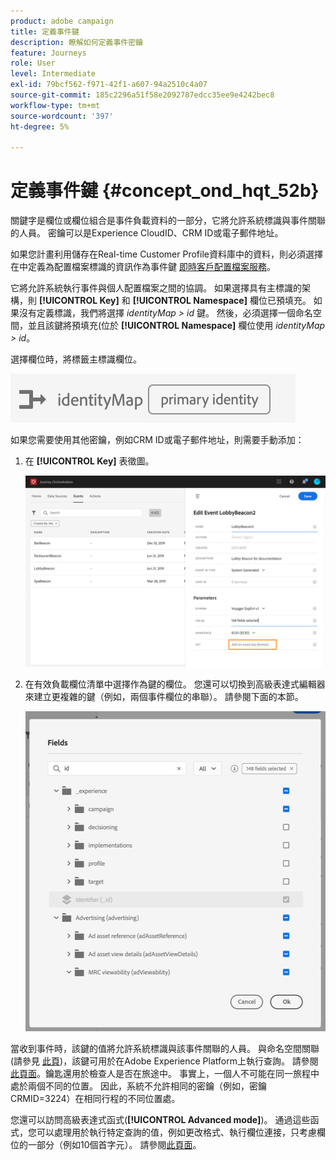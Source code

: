 ```yaml
---
product: adobe campaign
title: 定義事件鍵
description: 瞭解如何定義事件密鑰
feature: Journeys
role: User
level: Intermediate
exl-id: 79bcf562-f971-42f1-a607-94a2510c4a07
source-git-commit: 185c2296a51f58e2092787edcc35ee9e4242bec8
workflow-type: tm+mt
source-wordcount: '397'
ht-degree: 5%

---
```


# 定義事件鍵 {#concept_ond_hqt_52b}

關鍵字是欄位或欄位組合是事件負載資料的一部分，它將允許系統標識與事件關聯的人員。 密鑰可以是Experience CloudID、CRM ID或電子郵件地址。

如果您計畫利用儲存在Real-time Customer Profile資料庫中的資料，則必須選擇在中定義為配置檔案標識的資訊作為事件鍵 [即時客戶配置檔案服務](https://experienceleague.adobe.com/docs/experience-platform/profile/home.html?lang=zh-Hant)。

它將允許系統執行事件與個人配置檔案之間的協調。 如果選擇具有主標識的架構，則 **[!UICONTROL Key]** 和 **[!UICONTROL Namespace]** 欄位已預填充。 如果沒有定義標識，我們將選擇 _identityMap > id_ 鍵。 然後，必須選擇一個命名空間，並且該鍵將預填充(位於 **[!UICONTROL Namespace]** 欄位使用 _identityMap > id_。

選擇欄位時，將標籤主標識欄位。

![](../assets/primary-identity.png)

如果您需要使用其他密鑰，例如CRM ID或電子郵件地址，則需要手動添加：

1. 在 **[!UICONTROL Key]** 表徵圖。

   ![](../assets/journey16.png)

1. 在有效負載欄位清單中選擇作為鍵的欄位。 您還可以切換到高級表達式編輯器來建立更複雜的鍵（例如，兩個事件欄位的串聯）。 請參閱下面的本節。

   ![](../assets/journey20.png)

當收到事件時，該鍵的值將允許系統標識與該事件關聯的人員。 與命名空間關聯(請參見 [此頁](../event/selecting-the-namespace.md))，該鍵可用於在Adobe Experience Platform上執行查詢。 請參閱[此頁面](../building-journeys/about-orchestration-activities.md)。鑰匙還用於檢查人是否在旅途中。 事實上，一個人不可能在同一旅程中處於兩個不同的位置。 因此，系統不允許相同的密鑰（例如，密鑰CRMID=3224）在相同行程的不同位置處。

您還可以訪問高級表達式函式(**[!UICONTROL Advanced mode]**)。 通過這些函式，您可以處理用於執行特定查詢的值，例如更改格式、執行欄位連接，只考慮欄位的一部分（例如10個首字元）。 請參閱[此頁面](../expression/expressionadvanced.md)。
